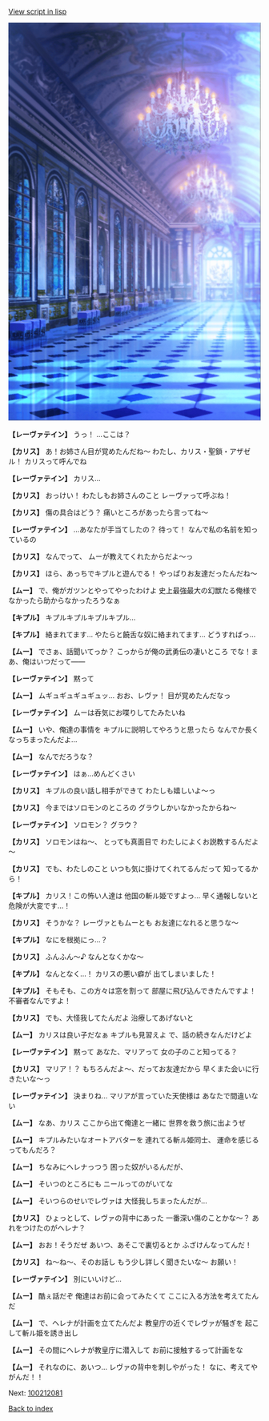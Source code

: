 [View script in lisp](../scripts/100212071.txt)

![mamon_room.png](../images/backgrounds/mamon_room.png)

**【レーヴァテイン】**
うっ！
…ここは？

**【カリス】**
あ！お姉さん目が覚めたんだね～
わたし、カリス・聖鎖・アザゼル！
カリスって呼んでね

**【レーヴァテイン】**
カリス…

**【カリス】**
おっけい！
わたしもお姉さんのこと
レーヴァって呼ぶね！

**【カリス】**
傷の具合はどう？
痛いところがあったら言ってね～

**【レーヴァテイン】**
…あなたが手当てしたの？
待って！
なんで私の名前を知っているの

**【カリス】**
なんでって、
ムーが教えてくれたからだよ～っ

**【カリス】**
ほら、あっちでキプルと遊んでる！
やっぱりお友達だったんだね～

**【ムー】**
で、俺がガツンとやってやったわけよ
史上最強最大の幻獣たる俺様で
なかったら助からなかったろうなぁ

**【キプル】**
キプルキプルキプルキプル…

**【キプル】**
絡まれてます…
やたらと饒舌な奴に絡まれてます…
どうすればっ…

**【ムー】**
でさぁ、話聞いてっか？
こっからが俺の武勇伝の凄いところ
でな！まあ、俺はいつだって――

**【レーヴァテイン】**
黙って

**【ムー】**
ムギュギュギュギュッ…
おお、レヴァ！
目が覚めたんだなっ

**【レーヴァテイン】**
ムーは呑気にお喋りしてたみたいね

**【ムー】**
いや、俺達の事情を
キプルに説明してやろうと思ったら
なんでか長くなっちまったんだよ…

**【ムー】**
なんでだろうな？

**【レーヴァテイン】**
はぁ…めんどくさい

**【カリス】**
キプルの良い話し相手ができて
わたしも嬉しいよ～っ

**【カリス】**
今まではソロモンのところの
グラウしかいなかったからね～

**【レーヴァテイン】**
ソロモン？
グラウ？

**【カリス】**
ソロモンはね～、
とっても真面目で
わたしによくお説教するんだよ～

**【カリス】**
でも、わたしのこと
いつも気に掛けてくれてるんだって
知ってるから！

**【キプル】**
カリス！この怖い人達は
他国の斬ル姫ですよっ…
早く通報しないと危険が大変です…！

**【カリス】**
そうかな？
レーヴァともムーとも
お友達になれると思うな～

**【キプル】**
なにを根拠にっ…？

**【カリス】**
ふんふん～♪
なんとなくかな～

**【キプル】**
なんとなく…！
カリスの悪い癖が
出てしまいました！

**【キプル】**
そもそも、この方々は窓を割って
部屋に飛び込んできたんですよ！
不審者なんですよ！

**【カリス】**
でも、大怪我してたんだよ
治療してあげないと

**【ムー】**
カリスは良い子だなぁ
キプルも見習えよ
で、話の続きなんだけどよ

**【レーヴァテイン】**
黙って
あなた、マリアって
女の子のこと知ってる？

**【カリス】**
マリア！？
もちろんだよ～、だってお友達だから
早くまた会いに行きたいな～っ

**【レーヴァテイン】**
決まりね…
マリアが言っていた天使様は
あなたで間違いない

**【ムー】**
なあ、カリス
ここから出て俺達と一緒に
世界を救う旅に出ようぜ

**【ムー】**
キプルみたいなオートアバターを
連れてる斬ル姫同士、
運命を感じるってもんだろ？

**【ムー】**
ちなみにヘレナっつう
困った奴がいるんだが、

**【ムー】**
そいつのところにも
ニールってのがいてな

**【ムー】**
そいつらのせいでレヴァは
大怪我しちまったんだが…

**【カリス】**
ひょっとして、レヴァの背中にあった
一番深い傷のことかな～？
あれをつけたのがヘレナ？

**【ムー】**
おお！そうだぜ
あいつ、あそこで裏切るとか
ふざけんなってんだ！

**【カリス】**
ね～ね～、そのお話し
もう少し詳しく聞きたいな～
お願い！

**【レーヴァテイン】**
別にいいけど…

**【ムー】**
酷ぇ話だぞ
俺達はお前に会ってみたくて
ここに入る方法を考えてたんだ

**【ムー】**
で、ヘレナが計画を立てたんだよ
教皇庁の近くでレヴァが騒ぎを
起こして斬ル姫を誘き出し

**【ムー】**
その間にヘレナが教皇庁に潜入して
お前に接触するって計画をな

**【ムー】**
それなのに、あいつ…
レヴァの背中を刺しやがった！
なに、考えてやがんだ！！

Next: [100212081](100212081.md)

[Back to index](index.md)
